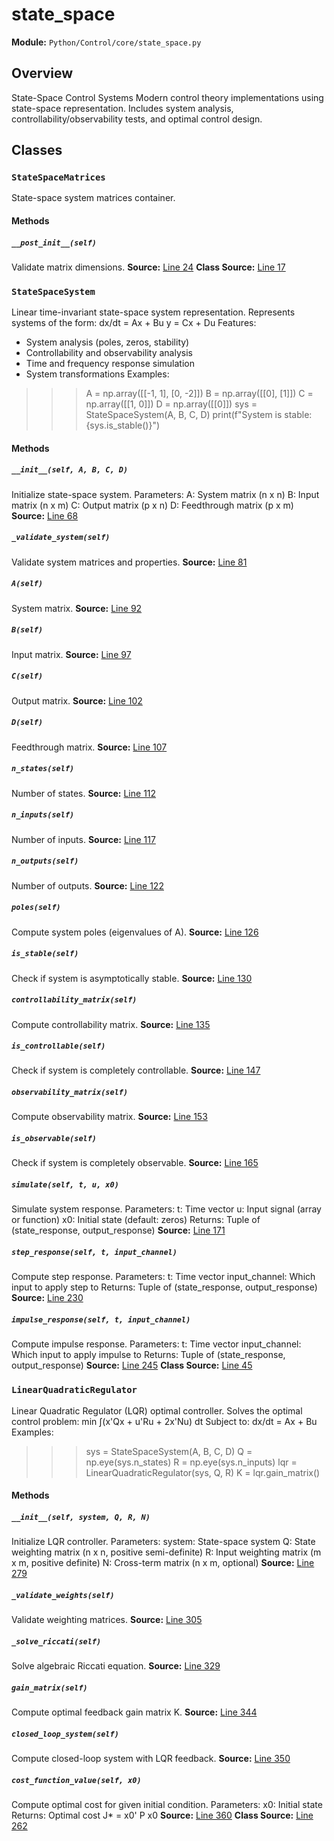 # state_space
**Module:** `Python/Control/core/state_space.py`
## Overview
State-Space Control Systems
Modern control theory implementations using state-space representation.
Includes system analysis, controllability/observability tests, and optimal control design.
## Classes
### `StateSpaceMatrices`
State-space system matrices container.
#### Methods
##### `__post_init__(self)`
Validate matrix dimensions.
**Source:** [Line 24](Python/Control/core/state_space.py#L24)
**Class Source:** [Line 17](Python/Control/core/state_space.py#L17)
### `StateSpaceSystem`
Linear time-invariant state-space system representation.
Represents systems of the form:
dx/dt = Ax + Bu
y = Cx + Du
Features:
- System analysis (poles, zeros, stability)
- Controllability and observability analysis
- Time and frequency response simulation
- System transformations
Examples:
>>> A = np.array([[-1, 1], [0, -2]])
>>> B = np.array([[0], [1]])
>>> C = np.array([[1, 0]])
>>> D = np.array([[0]])
>>> sys = StateSpaceSystem(A, B, C, D)
>>> print(f"System is stable: {sys.is_stable()}")
#### Methods
##### `__init__(self, A, B, C, D)`
Initialize state-space system.
Parameters:
A: System matrix (n x n)
B: Input matrix (n x m)
C: Output matrix (p x n)
D: Feedthrough matrix (p x m)
**Source:** [Line 68](Python/Control/core/state_space.py#L68)
##### `_validate_system(self)`
Validate system matrices and properties.
**Source:** [Line 81](Python/Control/core/state_space.py#L81)
##### `A(self)`
System matrix.
**Source:** [Line 92](Python/Control/core/state_space.py#L92)
##### `B(self)`
Input matrix.
**Source:** [Line 97](Python/Control/core/state_space.py#L97)
##### `C(self)`
Output matrix.
**Source:** [Line 102](Python/Control/core/state_space.py#L102)
##### `D(self)`
Feedthrough matrix.
**Source:** [Line 107](Python/Control/core/state_space.py#L107)
##### `n_states(self)`
Number of states.
**Source:** [Line 112](Python/Control/core/state_space.py#L112)
##### `n_inputs(self)`
Number of inputs.
**Source:** [Line 117](Python/Control/core/state_space.py#L117)
##### `n_outputs(self)`
Number of outputs.
**Source:** [Line 122](Python/Control/core/state_space.py#L122)
##### `poles(self)`
Compute system poles (eigenvalues of A).
**Source:** [Line 126](Python/Control/core/state_space.py#L126)
##### `is_stable(self)`
Check if system is asymptotically stable.
**Source:** [Line 130](Python/Control/core/state_space.py#L130)
##### `controllability_matrix(self)`
Compute controllability matrix.
**Source:** [Line 135](Python/Control/core/state_space.py#L135)
##### `is_controllable(self)`
Check if system is completely controllable.
**Source:** [Line 147](Python/Control/core/state_space.py#L147)
##### `observability_matrix(self)`
Compute observability matrix.
**Source:** [Line 153](Python/Control/core/state_space.py#L153)
##### `is_observable(self)`
Check if system is completely observable.
**Source:** [Line 165](Python/Control/core/state_space.py#L165)
##### `simulate(self, t, u, x0)`
Simulate system response.
Parameters:
t: Time vector
u: Input signal (array or function)
x0: Initial state (default: zeros)
Returns:
Tuple of (state_response, output_response)
**Source:** [Line 171](Python/Control/core/state_space.py#L171)
##### `step_response(self, t, input_channel)`
Compute step response.
Parameters:
t: Time vector
input_channel: Which input to apply step to
Returns:
Tuple of (state_response, output_response)
**Source:** [Line 230](Python/Control/core/state_space.py#L230)
##### `impulse_response(self, t, input_channel)`
Compute impulse response.
Parameters:
t: Time vector
input_channel: Which input to apply impulse to
Returns:
Tuple of (state_response, output_response)
**Source:** [Line 245](Python/Control/core/state_space.py#L245)
**Class Source:** [Line 45](Python/Control/core/state_space.py#L45)
### `LinearQuadraticRegulator`
Linear Quadratic Regulator (LQR) optimal controller.
Solves the optimal control problem:
min ∫(x'Qx + u'Ru + 2x'Nu) dt
Subject to: dx/dt = Ax + Bu
Examples:
>>> sys = StateSpaceSystem(A, B, C, D)
>>> Q = np.eye(sys.n_states)
>>> R = np.eye(sys.n_inputs)
>>> lqr = LinearQuadraticRegulator(sys, Q, R)
>>> K = lqr.gain_matrix()
#### Methods
##### `__init__(self, system, Q, R, N)`
Initialize LQR controller.
Parameters:
system: State-space system
Q: State weighting matrix (n x n, positive semi-definite)
R: Input weighting matrix (m x m, positive definite)
N: Cross-term matrix (n x m, optional)
**Source:** [Line 279](Python/Control/core/state_space.py#L279)
##### `_validate_weights(self)`
Validate weighting matrices.
**Source:** [Line 305](Python/Control/core/state_space.py#L305)
##### `_solve_riccati(self)`
Solve algebraic Riccati equation.
**Source:** [Line 329](Python/Control/core/state_space.py#L329)
##### `gain_matrix(self)`
Compute optimal feedback gain matrix K.
**Source:** [Line 344](Python/Control/core/state_space.py#L344)
##### `closed_loop_system(self)`
Compute closed-loop system with LQR feedback.
**Source:** [Line 350](Python/Control/core/state_space.py#L350)
##### `cost_function_value(self, x0)`
Compute optimal cost for given initial condition.
Parameters:
x0: Initial state
Returns:
Optimal cost J* = x0' P x0
**Source:** [Line 360](Python/Control/core/state_space.py#L360)
**Class Source:** [Line 262](Python/Control/core/state_space.py#L262)